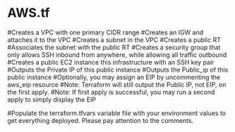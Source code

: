 # AWS.tf

#Creates a VPC with one primary CIDR range
#Creates an IGW and attaches it to the VPC
#Creates a subnet in the VPC
#Creates a public RT 
#Associates the subnet with the public RT 
#Creates a security group that only allows SSH inbound from anywhere, while allowing all traffic outbound
#Creates a public EC2 instance this infrastructure with an SSH key pair
#Outputs the Private IP of this public instance
#Outputs the Public_ip of this public instance
#Optionally, you may assign an EIP by uncommenting the aws_eip resource
#Note: Terraform will still output the Public IP, not EIP, on the first apply. 
#Note: If first apply is successful, you may run a second apply to simply display the EIP 

#Populate the terraform.tfvars variable file with your environment values to get everything deployed. Please pay attention to the comments. 
